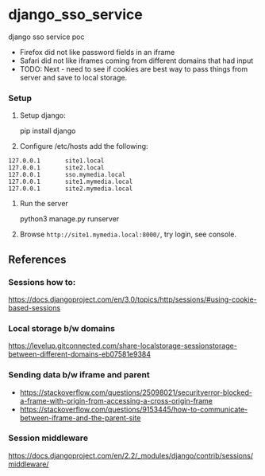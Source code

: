 # django_sso_service
django sso service poc


* Firefox did not like password fields in an iframe
* Safari did not like iframes coming from different domains that had input
* TODO: Next - need to see if cookies are best way to pass things from server and save to local storage.


### Setup

1. Setup django:


    pip install django
    
1. Configure /etc/hosts  add the following:

```
127.0.0.1       site1.local
127.0.0.1       site2.local
127.0.0.1       sso.mymedia.local
127.0.0.1       site1.mymedia.local
127.0.0.1       site2.mymedia.local
```

1. Run the server


    python3 manage.py runserver

   
1. Browse `http://site1.mymedia.local:8000/`, try login, see console.


## References

### Sessions how to:
https://docs.djangoproject.com/en/3.0/topics/http/sessions/#using-cookie-based-sessions

### Local storage b/w domains
https://levelup.gitconnected.com/share-localstorage-sessionstorage-between-different-domains-eb07581e9384

### Sending data b/w iframe and parent
* https://stackoverflow.com/questions/25098021/securityerror-blocked-a-frame-with-origin-from-accessing-a-cross-origin-frame
* https://stackoverflow.com/questions/9153445/how-to-communicate-between-iframe-and-the-parent-site 

### Session middleware
https://docs.djangoproject.com/en/2.2/_modules/django/contrib/sessions/middleware/

